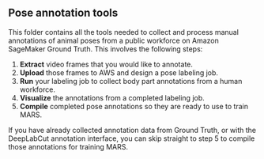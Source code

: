 ## Pose annotation tools
This folder contains all the tools needed to collect and process manual annotations of animal poses from a public workforce on Amazon SageMaker Ground Truth. This involves the following steps:

1. **Extract** video frames that you would like to annotate.
2. **Upload** those frames to AWS and design a pose labeling job.
3. **Run** your labeling job to collect body part annotations from a human workforce.
4. **Visualize** the annotations from a completed labeling job.
5. **Compile** completed pose annotations so they are ready to use to train MARS.

If you have already collected annotation data from Ground Truth, or with the DeepLabCut annotation interface, you can skip straight to step 5 to compile those annotations for training MARS.
